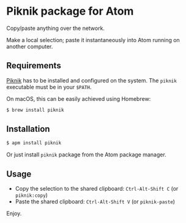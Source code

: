 # Piknik package for Atom

Copy/paste anything over the network.

Make a local selection; paste it instantaneously into Atom running on another computer.

## Requirements

[Piknik](https://github.com/jedisct1/piknik) has to be installed and configured on the system.
The `piknik` executable must be in your `$PATH`.

On macOS, this can be easily achieved using Homebrew:
```sh
$ brew install piknik
```

## Installation

```sh
$ apm install piknik
```

Or just install `piknik` package from the Atom package manager.

## Usage

* Copy the selection to the shared clipboard: `Ctrl-Alt-Shift C` (or `piknik:copy`)
* Paste the shared clipboard: `Ctrl-Alt-Shift V` (or `piknik-paste`)

Enjoy.
